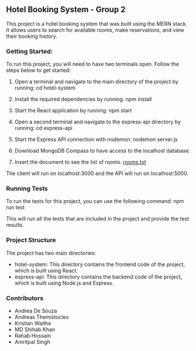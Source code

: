 ## Hotel Booking System - Group 2
This project is a hotel booking system that was built using the MERN stack. 
It allows users to search for available rooms, make reservations, and view their booking history.

### Getting Started:
To run this project, you will need to have two terminals open. Follow the steps below to get started:
1. Open a terminal and navigate to the main directory of the project by running:
cd hotel-system

2. Install the required dependencies by running: npm install

3. Start the React application by running: npm start

4. Open a second terminal and navigate to the express-api directory by running: cd express-api

5. Start the Express API connection with nodemon: nodemon server.js

6. Download MongoDB Compass to have access to the localhost database.

7. Insert the document to see the list of rooms. [rooms.txt](https://github.com/AndreaJDS/comp231-001-Team-2/files/11290403/rooms.txt)

The client will run on localhost:3000 and the API will run on localhost:5000.

### Running Tests
To run the tests for this project, you can use the following command: npm run test

This will run all the tests that are included in the project and provide the test results.

### Project Structure
The project has two main directories:
- hotel-system: This directory contains the frontend code of the project, which is built using React.
- express-api: This directory contains the backend code of the project, which is built using Node.js and Express.

### Contributors
- Andrea De Souza
- Andreas Themistocles
- Kristian Waithe
- MD Shihab Khan
- Rahab Hossain
- Amritpal Singh

